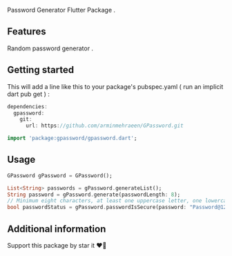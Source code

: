Password Generator Flutter Package .

## Features

Random password generator .

## Getting started

This will add a line like this to your package's pubspec.yaml ( run an implicit dart pub get ) :

```dart
dependencies:
  gpassword:
    git:
      url: https://github.com/arminmehraeen/GPassword.git
```

```dart
import 'package:gpassword/gpassword.dart';
```

## Usage

```dart
GPassword gPassword = GPassword();

List<String> passwords = gPassword.generateList();
String password = gPassword.generate(passwordLength: 8);
// Minimum eight characters, at least one uppercase letter, one lowercase letter, one number and one special character:
bool passwordStatus = gPassword.passwordIsSecure(password: "Password@1234");
```

## Additional information
Support this package by star it :heart_on_fire:
